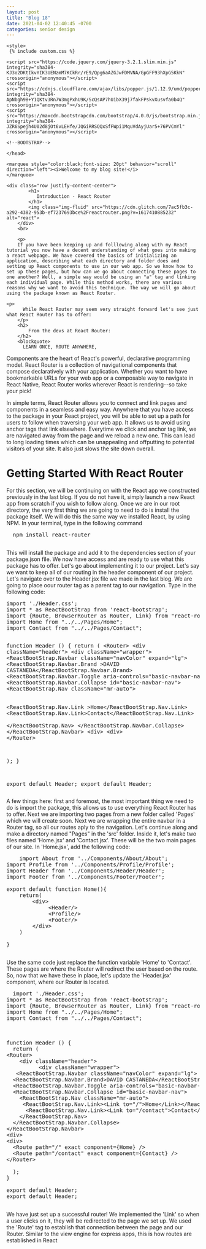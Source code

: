 ```yaml
---
layout: post
title: "Blog 18"
date: 2021-04-02 12:40:45 -0700
categories: senior design
---
```

<html>


<head>

    <style>
     {% include custom.css %} 
</style>
 <!--BOOTSTRAP-->
    <link rel="stylesheet" href="https://stackpath.bootstrapcdn.com/bootstrap/4.3.1/css/bootstrap.min.css" integrity="sha384-ggOyR0iXCbMQv3Xipma34MD+dH/1fQ784/j6cY/iJTQUOhcWr7x9JvoRxT2MZw1T" crossorigin="anonymous" />

    <script src="https://code.jquery.com/jquery-3.2.1.slim.min.js" integrity="sha384-KJ3o2DKtIkvYIK3UENzmM7KCkRr/rE9/Qpg6aAZGJwFDMVNA/GpGFF93hXpG5KkN" crossorigin="anonymous"></script>
    <script src="https://cdnjs.cloudflare.com/ajax/libs/popper.js/1.12.9/umd/popper.min.js" integrity="sha384-ApNbgh9B+Y1QKtv3Rn7W3mgPxhU9K/ScQsAP7hUibX39j7fakFPskvXusvfa0b4Q" crossorigin="anonymous"></script>
    <script src="https://maxcdn.bootstrapcdn.com/bootstrap/4.0.0/js/bootstrap.min.js" integrity="sha384-JZR6Spejh4U02d8jOt6vLEHfe/JQGiRRSQQxSfFWpi1MquVdAyjUar5+76PVCmYl" crossorigin="anonymous"></script>

    <!--BOOTSTRAP-->
<title>Blog 18</title>

    
    </head>

<body>
  
    <marquee style="color:black;font-size: 20pt" behavior="scroll" direction="left"><i>Welcome to my blog site!</i>
    </marquee>

    <div class="row justify-content-center">
            <h1>
               Introduction - React Router
            </h1>
            <img class="img-fluid" src="https://cdn.glitch.com/7ac5fb3c-a292-4382-953b-ef7237693bce%2Freactrouter.png?v=1617410885232" alt="react">
        </div>
        <br>

        <p>
        If you have been keeping up and folllowing along with my React tutorial you now have a decent understanding of what goes into making a react webpage. We have covered the basics of initializing an application, describing what each directory and folder does and setting up React components to use in our web app. So we know how to set up these pages, but how can we go about connecting these pages to one another? Well, a simple way would be using an "a" tag and linking each individual page. While this method works, there are various reasons why we want to avoid this technique. The way we will go about using the package known as React Router.
  </p>

  
    <p>
          While React Router may seem very straight forward let's see just what React Router has to offer:     
        </p>
        <h2>
            From the devs at React Router: 
        </h2>
        <blockquote>
          LEARN ONCE, ROUTE ANYWHERE,
Components are the heart of React's powerful, declarative programming model. React Router is a collection of navigational components that compose declaratively with your application. Whether you want to have bookmarkable URLs for your web app or a composable way to navigate in React Native, React Router works wherever React is rendering--so take your pick!
  </blockquote>
      
  <p>
    In simple terms, React Router allows you to connect and link pages and components in a seamless and easy way. Anywhere that you have access to the package in your React project, you will be able to set up a path for users to follow when traversing your web app. It allows us to avoid using anchor tags that link elsewhere. Everytime we click and anchor tag link, we are navigated away from the page and we reload a new one. This can lead to long loading times which can be unappealing and offputting to potential visitors of your site. It also just slows the site down overall. 
  </p>
  
  <h1>
    Getting Started With React Router
  </h1>
      
  
  <p>
  For this section, we will be continuing on with the React app we constructed previously in the last blog. If you do not have it, simply launch a new React app from scratch if you wish to follow along. Once we are in our root directory, the very first thing we are going to need to do is install the package itself. We will do this the same way we installed React, by using NPM. In your terminal, type in the following command</p>
  <pre>
  npm install react-router
  </pre>
       
  <p>
This will install the package and add it to the dependencies section of your package.json file. We now have access and are ready to use what this package has to offer. Let's go about implementing it to our project. Let's say we want to keep all of our routing in the header component of our project. Let's navigate over to the Header.jsx file we made in the last blog. We are going to place oour router tag as a parent tag to our navigation. Type in the following code:</p>
  <pre>
import './Header.css';
import * as ReactBootStrap from 'react-bootstrap';
import {Route, BrowserRouter as Router, Link} from "react-router-dom"; 
import Home from "../../Pages/Home";
import Contact from "../../Pages/Contact";



function Header () &#123;
  return (
&lt;Router&gt;
    &lt;div className=&quot;header&quot;&gt;
          &lt;div className=&quot;wrapper&quot;&gt;
   &lt;ReactBootStrap.Navbar className=&quot;navColor&quot; expand=&quot;lg&quot;&gt;
  &lt;ReactBootStrap.Navbar.Brand &gt;DAVID CASTANEDA&lt;/ReactBootStrap.Navbar.Brand&gt; 
  &lt;ReactBootStrap.Navbar.Toggle aria-controls=&quot;basic-navbar-nav&quot; /&gt; 
  &lt;ReactBootStrap.Navbar.Collapse id=&quot;basic-navbar-nav&quot;&gt; 
    &lt;ReactBootStrap.Nav className=&quot;mr-auto&quot;&gt;<br></br>
     &lt;ReactBootStrap.Nav.Link &gt;Home&lt;/ReactBootStrap.Nav.Link&gt; 
      &lt;ReactBootStrap.Nav.Link&gt;Contact&lt;/ReactBootStrap.Nav.Link&gt;  
    &lt;/ReactBootStrap.Nav&gt; 
  &lt;/ReactBootStrap.Navbar.Collapse&gt; 
&lt;/ReactBootStrap.Navbar&gt; 
&lt;div&gt; 
&lt;div&gt; 
&lt;/Router&gt; 

  ); 
&#125; 

export default Header;
export default Header;
  </pre>
  
  <p>
A few things here: first and foremost, the most important thing we need to do is import the package, this allows us to use everything React Router has to offer. Next we are importing two pages from a new folder called 'Pages' which we will create soon. Next we are wrapping the entire navbar in a Router tag, so all our routes aply to the navigation. Let's continue along and make a directory named "Pages" in the 'src' folder. Inside it, let's make two files named 'Home.jsx' and 'Contact.jsx'. These will be the two main pages of our site. In 'Home.jsx', add the following code:
  </p>
  
  <pre>
    import About from '../Components/About/About';
import Profile from '../Components/Profile/Profile';
import Header from '../Components/Header/Header';
import Footer from '../Components/Footer/Footer';

export default function Home()&#123;
    return(
        &lt;div&gt;
             &lt;Header/&gt;
             &lt;Profile/&gt;
             &lt;Footer/&gt;
        &lt;/div&gt;
    )

&#125;
  </pre>
<p>
  Use the same code just replace the function variable 'Home' to 'Contact'. These pages are where the Router will redirect the user based on the route. So, now that we have these in place, let's update the 'Header.jsx' component, where our Router is located.
</p>

<pre>
  import './Header.css';
import * as ReactBootStrap from 'react-bootstrap';
import {Route, BrowserRouter as Router, Link} from "react-router-dom"; 
import Home from "../../Pages/Home";
import Contact from "../../Pages/Contact";



function Header () &#123;
  return (
&lt;Router&gt;
    &lt;div className=&quot;header&quot;&gt;
          &lt;div className=&quot;wrapper&quot;&gt;
   &lt;ReactBootStrap.Navbar className=&quot;navColor&quot; expand=&quot;lg&quot;&gt;
  &lt;ReactBootStrap.Navbar.Brand&gt;DAVID CASTANEDA&lt;/ReactBootStrap.Navbar.Brand&gt;
  &lt;ReactBootStrap.Navbar.Toggle aria-controls=&quot;basic-navbar-nav&quot; /&gt;
  &lt;ReactBootStrap.Navbar.Collapse id=&quot;basic-navbar-nav&quot;&gt;
    &lt;ReactBootStrap.Nav className=&quot;mr-auto&quot;&gt;
     &lt;ReactBootStrap.Nav.Link&gt;&lt;Link to=&quot;/&quot;&gt;Home&lt;/Link&gt;&lt;/ReactBootStrap.Nav.Link&gt;
      &lt;ReactBootStrap.Nav.Link&gt;&lt;Link to=&quot;/contact&quot;&gt;Contact&lt;/Link&gt;&lt;/ReactBootStrap.Nav.Link&gt; 
    &lt;/ReactBootStrap.Nav&gt;
  &lt;/ReactBootStrap.Navbar.Collapse&gt;
&lt;/ReactBootStrap.Navbar&gt;
&lt;div&gt;
&lt;div&gt;
  &lt;Route path=&quot;/&quot; exact component={Home} /&gt;
  &lt;Route path=&quot;/contact&quot; exact component={Contact} /&gt;
&lt;/Router&gt;

  );
&#125;

export default Header;
export default Header;
  </pre>
  

  <p>
We have just set up a successful router! We implemented the 'Link' so when a user clicks on it, they will be redirected to the page we set up. We used the 'Route' tag to establish that connection between the page and our Router. Similar to the view engine for express apps, this is how routes are established in React
  </p>
  

 </body>
</html>
